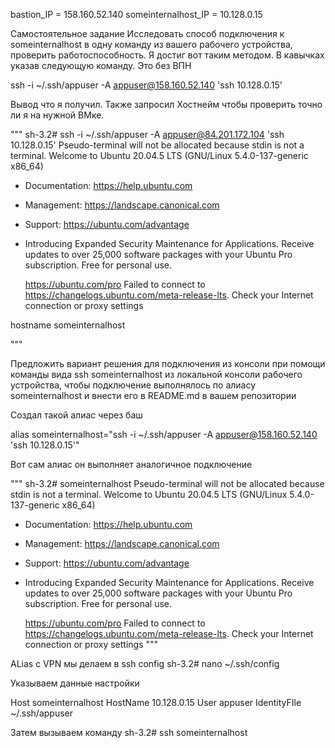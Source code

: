 bastion_IP = 158.160.52.140
someinternalhost_IP = 10.128.0.15


Самостоятельное задание
Исследовать способ подключения к someinternalhost в одну команду из вашего рабочего устройства, проверить работоспособность.
Я достиг вот таким методом. В кавычках указав следующую команду.
Это без ВПН

ssh -i ~/.ssh/appuser -A appuser@158.160.52.140 'ssh 10.128.0.15'

Вывод что я получил. Также запросил Хостнейм чтобы проверить точно ли я на нужной ВМке.

"""
sh-3.2# ssh -i ~/.ssh/appuser -A appuser@84.201.172.104 'ssh 10.128.0.15'
Pseudo-terminal will not be allocated because stdin is not a terminal.
Welcome to Ubuntu 20.04.5 LTS (GNU/Linux 5.4.0-137-generic x86_64)

 * Documentation:  https://help.ubuntu.com
 * Management:     https://landscape.canonical.com
 * Support:        https://ubuntu.com/advantage

 * Introducing Expanded Security Maintenance for Applications.
   Receive updates to over 25,000 software packages with your
   Ubuntu Pro subscription. Free for personal use.

     https://ubuntu.com/pro
Failed to connect to https://changelogs.ubuntu.com/meta-release-lts. Check your Internet connection or proxy settings

hostname
someinternalhost

"""

Предложить вариант решения для подключения из консоли при помощи команды вида ssh someinternalhost из локальной консоли рабочего устройства, чтобы подключение выполнялось по алиасу
someinternalhost и внести его в README.md в вашем репозитории

Создал такой алиас через баш

alias someinternalhost="ssh -i ~/.ssh/appuser -A appuser@158.160.52.140 'ssh 10.128.0.15'"

Вот сам алиас он выполняет аналогичное подключение

"""
sh-3.2# someinternalhost
Pseudo-terminal will not be allocated because stdin is not a terminal.
Welcome to Ubuntu 20.04.5 LTS (GNU/Linux 5.4.0-137-generic x86_64)

 * Documentation:  https://help.ubuntu.com
 * Management:     https://landscape.canonical.com
 * Support:        https://ubuntu.com/advantage

 * Introducing Expanded Security Maintenance for Applications.
   Receive updates to over 25,000 software packages with your
   Ubuntu Pro subscription. Free for personal use.

     https://ubuntu.com/pro
Failed to connect to https://changelogs.ubuntu.com/meta-release-lts. Check your Internet connection or proxy settings
"""

ALias c VPN мы делаем в ssh config 
sh-3.2# nano ~/.ssh/config

Указываем данные настройки

Host someinternalhost
    HostName 10.128.0.15
    User appuser
    IdentityFIle ~/.ssh/appuser

Затем вызываем команду
sh-3.2# ssh someinternalhost

